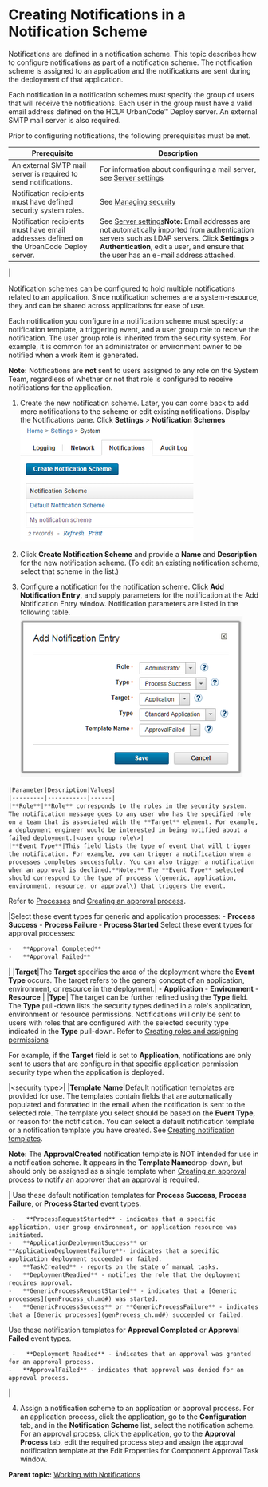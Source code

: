 # Creating Notifications in a Notification Scheme

Notifications are defined in a notification scheme. This topic describes how to configure notifications as part of a notification scheme. The notification scheme is assigned to an application and the notifications are sent during the deployment of that application.

Each notification in a notification schemes must specify the group of users that will receive the notifications. Each user in the group must have a valid email address defined on the HCL® UrbanCode™ Deploy server. An external SMTP mail server is also required.

Prior to configuring notifications, the following prerequisites must be met.

|Prerequisite|Description|
|------------|-----------|
|An external SMTP mail server is required to send notifications.|For information about configuring a mail server, see [Server settings](../../com.ibm.udeploy.admin.doc/topics/settings_system.md)|
|Notification recipients must have defined security system roles.|See [Managing security](../../com.ibm.udeploy.admin.doc/topics/security_ch.md) |
|Notification recipients must have email addresses defined on the UrbanCode Deploy server.|See [Server settings](../../com.ibm.udeploy.admin.doc/topics/settings_system.md)**Note:** Email addresses are not automatically imported from authentication servers such as LDAP servers. Click **Settings** \> **Authentication**, edit a user, and ensure that the user has an e-mail address attached.

|

Notification schemes can be configured to hold multiple notifications related to an application. Since notification schemes are a system-resource, they and can be shared across applications for ease of use.

Each notification you configure in a notification scheme must specify: a notification template, a triggering event, and a user group role to receive the notification. The user group role is inherited from the security system. For example, it is common for an administrator or environment owner to be notified when a work item is generated.

**Note:** Notifications are **not** sent to users assigned to any role on the System Team, regardless of whether or not that role is configured to receive notifications for the application.

1.   Create the new notification scheme. Later, you can come back to add more notifications to the scheme or edit existing notifications. Display the Notifications pane. Click **Settings** \> **Notification Schemes** ![The list of available notification schemes](../images/createnotificationscheme.gif)

 
2.   Click **Create Notification Scheme** and provide a **Name** and **Description** for the new notification scheme. \(To edit an existing notification scheme, select that scheme in the list.\) 
3.   Configure a notification for the notification scheme. Click **Add Notification Entry**, and supply parameters for the notification at the Add Notification Entry window. Notification parameters are listed in the following table. ![The Add Notification Entry window and parameters](../images/notify_intro.gif)

 

    |Parameter|Description|Values|
    |---------|-----------|------|
    |**Role**|**Role** corresponds to the roles in the security system. The notification message goes to any user who has the specified role on a team that is associated with the **Target** element. For example, a deployment engineer would be interested in being notified about a failed deployment.|<user group role\>|
    |**Event Type**|This field lists the type of event that will trigger the notification. For example, you can trigger a notification when a processes completes successfully. You can also trigger a notification when an approval is declined.**Note:** The **Event Type** selected should correspond to the type of process \(generic, application, environment, resource, or approval\) that triggers the event.

Refer to [Processes](comp_workflow.md) and [Creating an approval process](app_approvalCreate.md).

|Select these event types for generic and application processes:     -   **Process Success**
    -   **Process Failure**
    -   **Process Started**
Select these event types for approval processes:

    -   **Approval Completed**
    -   **Approval Failed**
|
    |**Target**|The **Target** specifies the area of the deployment where the **Event Type** occurs. The target refers to the general concept of an application, environment, or resource in the deployment.|     -   **Application**
    -   **Environment**
    -   **Resource**
 |
    |**Type**| The target can be further refined using the **Type** field. The **Type** pull-down lists the security types defined in a role's application, environment or resource permissions. Notifications will only be sent to users with roles that are configured with the selected security type indicated in the **Type** pull-down. Refer to [Creating roles and assigning permissions](../../com.ibm.udeploy.admin.doc/topics/security_roles_create.md) 

 For example, if the **Target** field is set to **Application**, notifications are only sent to users that are configure in that specific application permission security type when the application is deployed.

 |<security type\>|
    |**Template Name**|Default notification templates are provided for use. The templates contain fields that are automatically populated and formatted in the email when the notification is sent to the selected role. The template you select should be based on the **Event Type**, or reason for the notification. You can select a default notification template or a notification template you have created. See [Creating notification templates](../../com.ibm.udeploy.reference.doc/topics/notification_ov.md#).

**Note:** The **ApprovalCreated** notification template is NOT intended for use in a notification scheme. It appears in the **Template Name**drop-down, but should only be assigned as a single template when [Creating an approval process](app_approvalCreate.md) to notify an approver that an approval is required.

| Use these default notification templates for **Process Success**, **Process Failure**, or **Process Started** event types.

     -   **ProcessRequestStarted** - indicates that a specific application, user group environment, or application resource was initiated.
    -   **ApplicationDeploymentSuccess** or **ApplicationDeploymentFailure**- indicates that a specific application deployment succeeded or failed.
    -   **TaskCreated** - reports on the state of manual tasks.
    -   **DeploymentReadied** - notifies the role that the deployment requires approval.
    -   **GenericProcessRequestStarted** - indicates that a [Generic processes](genProcess_ch.md#) was started.
    -   **GenericProcessSuccess** or **GenericProcessFailure** - indicates that a [Generic processes](genProcess_ch.md#) succeeded or failed.
 Use these notification templates for **Approval Completed** or **Approval Failed** event types.

     -   **Deployment Readied** - indicates that an approval was granted for an approval process.
    -   **ApprovalFailed** - indicates that approval was denied for an approval process.
 |

4.   Assign a notification scheme to an application or approval process. For an application process, click the application, go to the **Configuration** tab, and in the **Notification Scheme** list, select the notification scheme. For an approval process, click the application, go to the **Approval Process** tab, edit the required process step and assign the approval notification template at the Edit Properties for Component Approval Task window. 

**Parent topic:** [Working with Notifications](../topics/notify_work_with.md)


